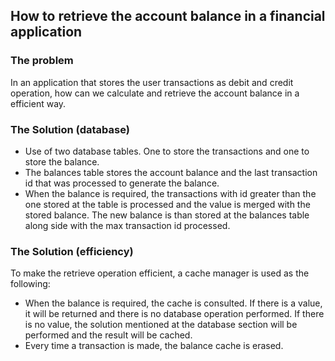 ## How to retrieve the account balance in a financial application

### The problem

In an application that stores the user transactions as debit and credit operation, how can we calculate and retrieve the account balance in a efficient way.

### The Solution (database)

- Use of two database tables. One to store the transactions and one to store the balance.
- The balances table stores the account balance and the last transaction id that was processed to generate the balance.
- When the balance is required, the transactions with id greater than the one stored at the table is processed and the value is merged with the stored balance. The new balance is than stored at the balances table along side with the max transaction id processed.

### The Solution (efficiency)

To make the retrieve operation efficient, a cache manager is used as the following:

- When the balance is required, the cache is consulted. If there is a value, it will be returned and there is no database operation performed. If there is no value, the solution mentioned at the database section will be performed and the result will be cached.
- Every time a transaction is made, the balance cache is erased.
